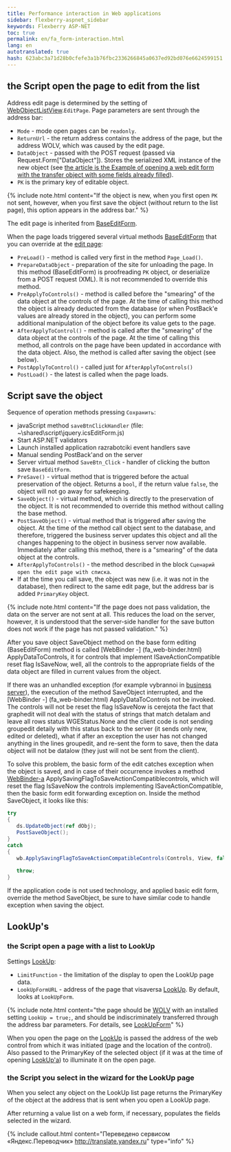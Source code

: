 ```yaml
--- 
title: Performance interaction in Web applications 
sidebar: flexberry-aspnet_sidebar 
keywords: Flexberry ASP-NET 
toc: true 
permalink: en/fa_form-interaction.html 
lang: en 
autotranslated: true 
hash: 623abc3a71d28b0cfefe3a1b76fbc2336266845a0637ed92bd076e6624599151 
--- 
```


## the Script open the page to edit from the list 

Address edit page is determined by the setting of [WebObjectListView](fa_web-object-list-view.html).`EditPage`. Page parameters are sent through the address bar: 

* `Mode` - mode open pages can be `readonly`. 
* `ReturnUrl` - the return address contains the address of the page, but the address WOLV, which was caused by the edit page. 
* `DataObject` - passed with the POST request (passed via Request.Form["DataObject"]). Stores the serialized XML instance of the new object (see [the article is the Example of opening a web edit form with the transfer object with some fields already filled](fa_open-editform-custom-object.html)). 
* `PK` is the primary key of editable object. 

{% include note.html content="If the object is new, when you first open `PK` not sent, however, when you first save the object (without return to the list page), this option appears in the address bar." %} 

The edit page is inherited from [BaseEditForm](fa_base-edit-form.html). 

When the page loads triggered several virtual methods [BaseEditForm](fa_base-edit-form.html) that you can override at the [edit page](fa_editform.html): 

* `PreLoad()` - method is called very first in the method `Page_Load()`. 
* `PrepareDataObject` - preparation of the site for unloading the page. In this method (BaseEditForm) is proofreading `PK` object, or deserialize from a POST request (XML). It is not recommended to override this method. 
* `PreApplyToControls()` - method is called before the "smearing" of the data object at the controls of the page. At the time of calling this method the object is already deducted from the database (or when PostBack'e values are already stored in the object), you can perform some additional manipulation of the object before its value gets to the page. 
* `AfterApplyToControl()` - method is called after the "smearing" of the data object at the controls of the page. At the time of calling this method, all controls on the page have been updated in accordance with the data object. Also, the method is called after saving the object (see below). 
* `PostApplyToControl()` - called just for `AfterApplyToControls()` 
* `PostLoad()` - the latest is called when the page loads. 

## Script save the object 

Sequence of operation methods pressing `Сохранить`: 

* javaScript method `saveBtnClickHandler` (file: ~\shared\script\jquery.icsEditForm.js) 
* Start ASP.NET validators 
* Launch installed application razrabotciki event handlers save 
* Manual sending PostBack'and on the server 
* Server virtual method `SaveBtn_Click` - handler of clicking the button save `BaseEditForm`. 
* `PreSave()` - virtual method that is triggered before the actual preservation of the object. Returns a `bool`, if the return value `false`, the object will not go away for safekeeping. 
* `SaveObject()` - virtual method, which is directly to the preservation of the object. It is not recommended to override this method without calling the base method. 
* `PostSaveObject()` - virtual method that is triggered after saving the object. At the time of the method call object sent to the database, and therefore, triggered the business server updates this object and all the changes happening to the object in business server now available. Immediately after calling this method, there is a "smearing" of the data object at the controls. 
* `AfterApplyToControls()` - the method described in the block `Сценарий open the edit page with списка`. 
* If at the time you call save, the object was new (i.e. it was not in the database), then redirect to the same edit page, but the address bar is added `PrimaryKey` object. 

{% include note.html content="If the page does not pass validation, the data on the server are not sent at all. This reduces the load on the server, however, it is understood that the server-side handler for the save button does not work if the page has not passed validation." %} 

After you save object SaveObject method on the base form editing (BaseEditForm) method is called [WebBinder -] (fa_web-binder.html) ApplyDataToControls, it for controls that implement ISaveActionCompatible reset flag IsSaveNow, well, all the controls to the appropriate fields of the data object are filled in current values from the object. 

If there was an unhandled exception (for example vybrannoi in [business server](fo_bs-example.html)), the execution of the method SaveObject interrupted, and the [WebBinder -] (fa_web-binder.html) ApplyDataToControls not be invoked. 
The controls will not be reset the flag IsSaveNow is cerejota the fact that graphedit will not deal with the status of strings that match detalam and leave all rows status WGEStatus.None 
and the client code is not sending groupedit detaily with this status back to the server (it sends only new, edited or deleted), what if after an exception the user has not changed anything in the lines groupedit, and re-sent the form to save, then the data object will not be datalow (they just will not be sent from the client). 

To solve this problem, the basic form of the edit catches exception when the object is saved, and in case of their occurrence invokes a method [WebBinder-a](fa_web-binder.html) ApplySavingFlagToSaveActionCompatiblecontrols, which will reset the flag IsSaveNow the controls implementing ISaveActionCompatible, then the basic form edit forwarding exception on. 
Inside the method SaveObject, it looks like this: 

``` csharp
try
{
   ds.UpdateObject(ref dObj);
   PostSaveObject();
}
catch
{
   wb.ApplySavingFlagToSaveActionCompatibleControls(Controls, View, false);
 
   throw;
}
``` 

If the application code is not used technology, and applied basic edit form, override the method SaveObject, be sure to have similar code to handle exception when saving the object. 

## LookUp's 

### the Script open a page with a list to LookUp 

Settings [LookUp](fa_lookup-overview.html): 
* `LimitFunction` - the limitation of the display to open the LookUp page data. 
* `LookUpFormURL` - address of the page that visaversa [LookUp](fa_lookup-overview.html). By default, looks at `LookUpForm`. 

{% include note.html content="the page should be [WOLV](fa_web-object-list-view.html) with an installed setting `LookUp = true;`, and should be indiscriminately transferred through the address bar parameters. For details, see [LookUpForm](fa_lookup-form.html)" %} 

When you open the page on the [LookUp](fa_lookup-overview.html) is passed the address of the web control from which it was initiated (page and the location of the control). Also passed to the PrimaryKey of the selected object (if it was at the time of opening [LookUp'a](fa_lookup-overview.html)) to illuminate it on the open page. 

### the Script you select in the wizard for the LookUp page 

When you select any object on the LookUp list page returns the PrimaryKey of the object at the address that is sent when you open a LookUp page. 

After returning a value list on a web form, if necessary, populates the fields selected in the wizard. 



{% include callout.html content="Переведено сервисом «Яндекс.Переводчик» <http://translate.yandex.ru>" type="info" %}